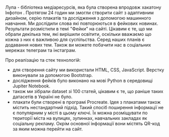 Лупа - бібліотека медіаресурсів, яка була створена впродовж хакатону Інфотон .
Протягом 24 годин ми змогли створити сайт з адаптивним дизайном, серію плакатів та дослідження з допомогою машинного навчання. Ми дослідили слова які повторюються в фейкових новинах. Результати розмістили в темі "Фейки" на сайті. Цікавим є те, що ми обрали декілька тем, які вирішили освітити, оскільки вважаємо що кожна з них є важливою для суспільства. Серед наших планів є додавання нових тем.
Також ви можете побачити нас в соціальних мережах телеграм та інстаграм.

Про реалізацію та стек технологій:
- для створення сайту ми використали HTML, CSS, JavaScript. Верстку виконували за допомогою Bootstrap.
- дослідження фейків було виконано на мові Python в середовищі Jupiter Notebook.
- також ми зібрали dataset зі 100 статей, цікавим є те, що раніше таких датасетів в Україні не було.
- плакати були створені в програмі Procreate. Ідея з плакатами також містить нестандартний підхід. Такий спосіб поширення інформації не є популярним у місті в цьому ключі.
Їх можна розміщувати по території міста на вулицях, зупинках, навчальних закладах як соціальну рекламу. Окрім основної інформації вони містять QR-код за яким можна перейти на сайт.
